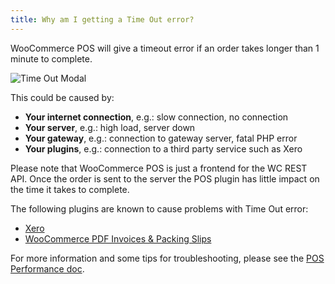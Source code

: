 ```yaml
---
title: Why am I getting a Time Out error?
---
```


WooCommerce POS will give a timeout error if an order takes longer than 1 minute to complete. 

![](http://wcpos.com/wp-content/uploads/2016/06/time-out-modal.png "Time Out Modal")

This could be caused by:

* **Your internet connection**, e.g.: slow connection, no connection
* **Your server**, e.g.: high load, server down
* **Your gateway**, e.g.: connection to gateway server, fatal PHP error
* **Your plugins**, e.g.: connection to a third party service such as Xero

Please note that WooCommerce POS is just a frontend for the WC REST API. 
Once the order is sent to the server the POS plugin has little impact on the time it takes to complete. 

The following plugins are known to cause problems with Time Out error:

* [Xero](https://www.woothemes.com/products/xero/)
* [WooCommerce PDF Invoices & Packing Slips](https://wordpress.org/plugins/woocommerce-pdf-invoices-packing-slips/)

For more information and some tips for troubleshooting, please see the [POS Performance doc](http://wcpos.com/docs/support/performance/).